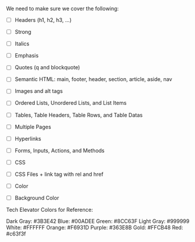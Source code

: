 We need to make sure we cover the following:

- [ ] Headers (h1, h2, h3, ...)
- [ ] Strong
- [ ] Italics
- [ ] Emphasis
- [ ] Quotes (q and blockquote)
- [ ] Semantic HTML: main, footer, header, section, article, aside, nav

- [ ] Images and alt tags

- [ ] Ordered Lists, Unordered Lists, and List Items
- [ ] Tables, Table Headers, Table Rows, and Table Datas

- [ ] Multiple Pages
- [ ] Hyperlinks

- [ ] Forms, Inputs, Actions, and Methods

- [ ] CSS
- [ ] CSS Files + link tag with rel and href
- [ ] Color
- [ ] Background Color

Tech Elevator Colors for Reference:

Dark Gray:  #3B3E42
Blue:       #00ADEE
Green:      #8CC63F
Light Gray: #999999
White:      #FFFFFF
Orange:     #F6931D
Purple:     #363E8B
Gold:       #FFCB48
Red:        #c63f3f